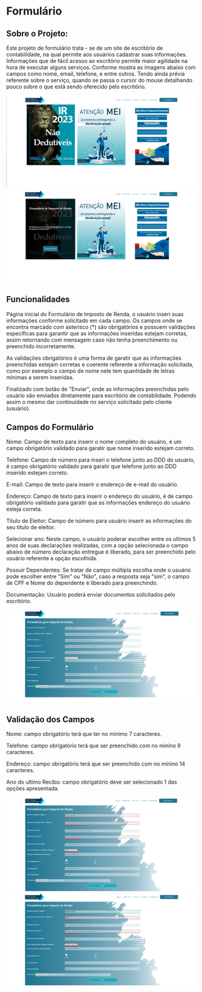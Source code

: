 # Formulário

## Sobre o Projeto:

Este projeto de formulário trata - se de um site de escritório de contabilidade, na qual permite aos usuários cadastrar suas informações. Informações que de fácil acesso ao escritório permite maior agilidade na hora de executar alguns serviços. Conforme mostra as imagens abaixo com campos como nome, email, telefone, e entre outros. Tendo ainda prévia referente sobre o serviço, quando se passa o cursor do mouse detalhando pouco sobre o que está sendo oferecido pelo escritório.

<img src = "https://github.com/ChaiCaroline/Formul-rio/blob/main/Imagens%20do%20Projeto/Imagem%20-%201.PNG" > 

<img src = "https://github.com/ChaiCaroline/Formul-rio/blob/main/Imagens%20do%20Projeto/Imagem%20-%202.png">

## Funcionalidades 

Página inicial do Formulário de Imposto de Renda, o usuário inseri suas informações conforme solicitado em cada campo. Os campos onde se encontra marcado com asterisco (*) são obrigatórios e possuem validações específicas para garantir que as informações inseridas estejam corretas, assim retornando com mensagem caso não tenha preenchimento ou preenchido incorretamente.

As validações obrigatórios é uma forma de garatir que as informações preenchidas estejam corretas e coerente referente a informação solicitada, como por exemplo o campo de nome nele tem quantidade de letras minimas a serem inseridas.

Finalizado com botão de "Enviar", onde as informações preenchidas pelo usuário são enviados diretamente para escritório de contabilidade. Podendo assim o mesmo dar continuidade no serviço solicitado pelo cliente (usuário).

## Campos do Formulário

Nome: Campo de texto para inserir o nome completo do usuário, é um campo obrigatório validado para garatir que nome inserido estejam correto.

Telefone: Campo de número para inseri o telefone junto ao DDD do usuário, é campo obrigatório validado para garatir que telefone junto ao DDD inserido estejam correto.

E-mail: Campo de texto para inserir o endereço de e-mail do usuário.

Endereço: Campo de texto para inserir o endereço do usuário, é de campo obrigatório validado para garatir que as informações endereço do usuário esteja correta.

Titulo de Eleitor: Campo de número para usuário inserir as informações do seu titulo de eleitor.

Selecionar ano: Neste campo, o usuário poderar escolher entre os ultimos 5 anos de suas declarações realizadas, com a opção selecionada o campo abaixo de número declaração entregue é liberado, para ser preenchido pelo usuário referente a opção escolhida.

Possuir Dependentes: Se tratar de campo múltipla escolha onde o usuário pode escolher entre "Sim" ou "Não", caso a resposta seja "sim", o campo de CPF e Nome do dependente é liberado para preenchindo.

Documentação: Usuário poderá enviar documentos solicitados pelo escritório.

<img src = "https://github.com/ChaiCaroline/Formul-rio/blob/main/Imagens%20do%20Projeto/Imagem%20-%203.PNG">

## Validação dos Campos

Nome: campo obrigatório terá que ter no mínimo 7 caracteres.

Telefone: campo obrigatório terá que ser preenchido com no mínino 9 caracteres.

Endereço: campo obrigatório terá que ser preenchido com no mínino 14 caracteres.

Ano do ultimo Recibo: campo obrigatório deve ser selecionado 1 das opções apresentada.

<img src = "https://github.com/ChaiCaroline/Formul-rio/blob/main/Imagens%20do%20Projeto/Imagem%20-%204.PNG">

<img src = "https://github.com/ChaiCaroline/Formul-rio/blob/main/Imagens%20do%20Projeto/Imagem%20-%205.PNG">
